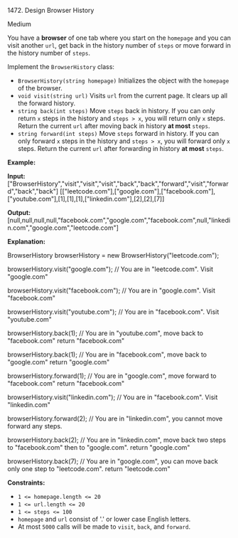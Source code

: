 1472\. Design Browser History

Medium

You have a **browser** of one tab where you start on the `homepage` and you can visit another `url`, get back in the history number of `steps` or move forward in the history number of `steps`.

Implement the `BrowserHistory` class:

*   `BrowserHistory(string homepage)` Initializes the object with the `homepage` of the browser.
*   `void visit(string url)` Visits `url` from the current page. It clears up all the forward history.
*   `string back(int steps)` Move `steps` back in history. If you can only return `x` steps in the history and `steps > x`, you will return only `x` steps. Return the current `url` after moving back in history **at most** `steps`.
*   `string forward(int steps)` Move `steps` forward in history. If you can only forward `x` steps in the history and `steps > x`, you will forward only `x` steps. Return the current `url` after forwarding in history **at most** `steps`.

**Example:**

**Input:** ["BrowserHistory","visit","visit","visit","back","back","forward","visit","forward","back","back"] [["leetcode.com"],["google.com"],["facebook.com"],["youtube.com"],[1],[1],[1],["linkedin.com"],[2],[2],[7]]

**Output:** [null,null,null,null,"facebook.com","google.com","facebook.com",null,"linkedin.com","google.com","leetcode.com"]

**Explanation:** 

BrowserHistory browserHistory = new BrowserHistory("leetcode.com"); 

browserHistory.visit("google.com"); // You are in "leetcode.com". Visit "google.com" 

browserHistory.visit("facebook.com"); // You are in "google.com". Visit "facebook.com" 

browserHistory.visit("youtube.com"); // You are in "facebook.com". Visit "youtube.com" 

browserHistory.back(1); // You are in "youtube.com", move back to "facebook.com" return "facebook.com" 

browserHistory.back(1); // You are in "facebook.com", move back to "google.com" return "google.com" 

browserHistory.forward(1); // You are in "google.com", move forward to "facebook.com" return "facebook.com" 

browserHistory.visit("linkedin.com"); // You are in "facebook.com". Visit "linkedin.com" 

browserHistory.forward(2); // You are in "linkedin.com", you cannot move forward any steps. 

browserHistory.back(2); // You are in "linkedin.com", move back two steps to "facebook.com" then to "google.com". return "google.com" 

browserHistory.back(7); // You are in "google.com", you can move back only one step to "leetcode.com". return "leetcode.com"

**Constraints:**

*   `1 <= homepage.length <= 20`
*   `1 <= url.length <= 20`
*   `1 <= steps <= 100`
*   `homepage` and `url` consist of '.' or lower case English letters.
*   At most `5000` calls will be made to `visit`, `back`, and `forward`.